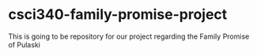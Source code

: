 # csci340-family-promise-project
This is going to be repository for our project regarding the Family Promise of Pulaski
